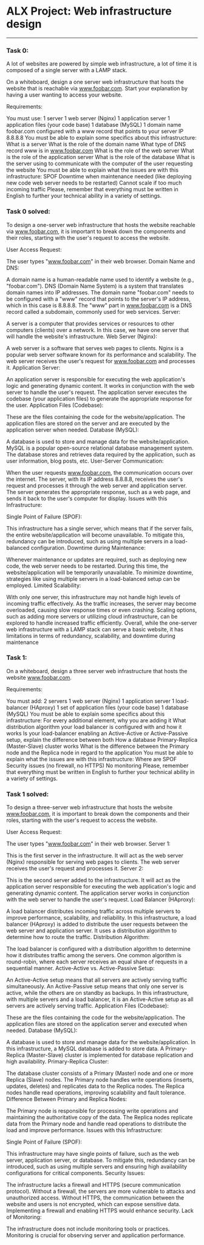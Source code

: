 # ALX Project: Web infrastructure design
------------

### Task 0:

A lot of websites are powered by simple web infrastructure, a lot of time it is composed of a single server with a LAMP stack.

On a whiteboard, design a one server web infrastructure that hosts the website that is reachable via www.foobar.com. Start your explanation by having a user wanting to access your website.

Requirements:

You must use:
1 server
1 web server (Nginx)
1 application server
1 application files (your code base)
1 database (MySQL)
1 domain name foobar.com configured with a www record that points to your server IP 8.8.8.8
You must be able to explain some specifics about this infrastructure:
What is a server
What is the role of the domain name
What type of DNS record www is in www.foobar.com
What is the role of the web server
What is the role of the application server
What is the role of the database
What is the server using to communicate with the computer of the user requesting the website
You must be able to explain what the issues are with this infrastructure:
SPOF
Downtime when maintenance needed (like deploying new code web server needs to be restarted)
Cannot scale if too much incoming traffic
Please, remember that everything must be written in English to further your technical ability in a variety of settings.


### Task 0 solved:

To design a one-server web infrastructure that hosts the website reachable via www.foobar.com, it is important to  break down the components and their roles, starting with the user's request to access the website.

User Access Request:

The user types "www.foobar.com" in their web browser.
Domain Name and DNS:

A domain name is a human-readable name used to identify a website (e.g., "foobar.com").
DNS (Domain Name System) is a system that translates domain names into IP addresses.
The domain name "foobar.com" needs to be configured with a "www" record that points to the server's IP address, which in this case is 8.8.8.8.
The "www" part in www.foobar.com is a DNS record called a subdomain, commonly used for web services.
Server:

A server is a computer that provides services or resources to other computers (clients) over a network.
In this case, we have one server that will handle the website's infrastructure.
Web Server (Nginx):

A web server is a software that serves web pages to clients.
Nginx is a popular web server software known for its performance and scalability.
The web server receives the user's request for www.foobar.com and processes it.
Application Server:

An application server is responsible for executing the web application's logic and generating dynamic content.
It works in conjunction with the web server to handle the user's request.
The application server executes the codebase (your application files) to generate the appropriate response for the user.
Application Files (Codebase):

These are the files containing the code for the website/application.
The application files are stored on the server and are executed by the application server when needed.
Database (MySQL):

A database is used to store and manage data for the website/application.
MySQL is a popular open-source relational database management system.
The database stores and retrieves data required by the application, such as user information, blog posts, etc.
User-Server Communication:

When the user requests www.foobar.com, the communication occurs over the internet.
The server, with its IP address 8.8.8.8, receives the user's request and processes it through the web server and application server.
The server generates the appropriate response, such as a web page, and sends it back to the user's computer for display.
Issues with this Infrastructure:

Single Point of Failure (SPOF):

This infrastructure has a single server, which means that if the server fails, the entire website/application will become unavailable.
To mitigate this, redundancy can be introduced, such as using multiple servers in a load-balanced configuration.
Downtime during Maintenance:

Whenever maintenance or updates are required, such as deploying new code, the web server needs to be restarted.
During this time, the website/application will be temporarily unavailable.
To minimize downtime, strategies like using multiple servers in a load-balanced setup can be employed.
Limited Scalability:

With only one server, this infrastructure may not handle high levels of incoming traffic effectively.
As the traffic increases, the server may become overloaded, causing slow response times or even crashing.
Scaling options, such as adding more servers or utilizing cloud infrastructure, can be explored to handle increased traffic efficiently.
Overall, while the one-server web infrastructure with a LAMP stack can serve a basic website, it has limitations in terms of redundancy, scalability, and downtime during maintenance





### Task 1:

On a whiteboard, design a three server web infrastructure that hosts the website www.foobar.com.

Requirements:

You must add:
2 servers
1 web server (Nginx)
1 application server
1 load-balancer (HAproxy)
1 set of application files (your code base)
1 database (MySQL)
You must be able to explain some specifics about this infrastructure:
For every additional element, why you are adding it
What distribution algorithm your load balancer is configured with and how it works
Is your load-balancer enabling an Active-Active or Active-Passive setup, explain the difference between both
How a database Primary-Replica (Master-Slave) cluster works
What is the difference between the Primary node and the Replica node in regard to the application
You must be able to explain what the issues are with this infrastructure:
Where are SPOF
Security issues (no firewall, no HTTPS)
No monitoring
Please, remember that everything must be written in English to further your technical ability in a variety of settings.


### Task 1 solved:

To design a three-server web infrastructure that hosts the website www.foobar.com, it is important to  break down the components and their roles, starting with the user's request to access the website.

User Access Request:

The user types "www.foobar.com" in their web browser.
Server 1:

This is the first server in the infrastructure.
It will act as the web server (Nginx) responsible for serving web pages to clients.
The web server receives the user's request and processes it.
Server 2:

This is the second server added to the infrastructure.
It will act as the application server responsible for executing the web application's logic and generating dynamic content.
The application server works in conjunction with the web server to handle the user's request.
Load Balancer (HAproxy):

A load balancer distributes incoming traffic across multiple servers to improve performance, scalability, and reliability.
In this infrastructure, a load balancer (HAproxy) is added to distribute the user requests between the web server and application server.
It uses a distribution algorithm to determine how to route the traffic.
Distribution Algorithm:

The load balancer is configured with a distribution algorithm to determine how it distributes traffic among the servers.
One common algorithm is round-robin, where each server receives an equal share of requests in a sequential manner.
Active-Active vs. Active-Passive Setup:

An Active-Active setup means that all servers are actively serving traffic simultaneously.
An Active-Passive setup means that only one server is active, while the others are on standby as backups.
In this infrastructure, with multiple servers and a load balancer, it is an Active-Active setup as all servers are actively serving traffic.
Application Files (Codebase):

These are the files containing the code for the website/application.
The application files are stored on the application server and executed when needed.
Database (MySQL):

A database is used to store and manage data for the website/application.
In this infrastructure, a MySQL database is added to store data.
A Primary-Replica (Master-Slave) cluster is implemented for database replication and high availability.
Primary-Replica Cluster:

The database cluster consists of a Primary (Master) node and one or more Replica (Slave) nodes.
The Primary node handles write operations (inserts, updates, deletes) and replicates data to the Replica nodes.
The Replica nodes handle read operations, improving scalability and fault tolerance.
Difference Between Primary and Replica Nodes:

The Primary node is responsible for processing write operations and maintaining the authoritative copy of the data.
The Replica nodes replicate data from the Primary node and handle read operations to distribute the load and improve performance.
Issues with this Infrastructure:

Single Point of Failure (SPOF):

This infrastructure may have single points of failure, such as the web server, application server, or database.
To mitigate this, redundancy can be introduced, such as using multiple servers and ensuring high availability configurations for critical components.
Security Issues:

The infrastructure lacks a firewall and HTTPS (secure communication protocol).
Without a firewall, the servers are more vulnerable to attacks and unauthorized access.
Without HTTPS, the communication between the website and users is not encrypted, which can expose sensitive data.
Implementing a firewall and enabling HTTPS would enhance security.
Lack of Monitoring:

The infrastructure does not include monitoring tools or practices.
Monitoring is crucial for observing server and application performance.

